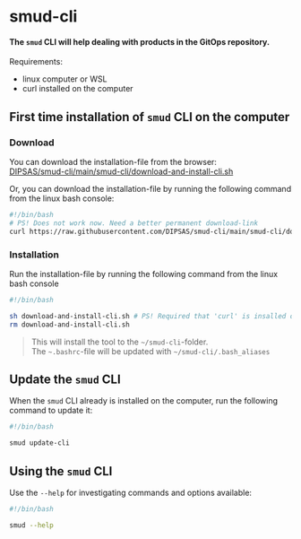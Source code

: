 # smud-cli

#### The `smud` CLI will help dealing with products in the GitOps repository.

Requirements:
* linux computer or WSL
* curl installed on the computer 

## First time installation of `smud` CLI on the computer 

### Download
You can download the installation-file from the browser:  
[DIPSAS/smud-cli/main/smud-cli/download-and-install-cli.sh](https://github.com/DIPSAS/smud-cli/blob/main/smud-cli/download-and-install-cli.sh)

Or, you can download the installation-file by running the following command from the linux bash console: 
```sh
#!/bin/bash
# PS! Does not work now. Need a better permanent download-link 
curl https://raw.githubusercontent.com/DIPSAS/smud-cli/main/smud-cli/download-and-install-cli.sh?token=GHSAT0AAAAAACKHKNOHNFNNBKYPYNNJCHZUZK2P74Q -o download-and-install-cli.sh
```


### Installation
Run the installation-file by running the following command from the linux bash console

```sh
#!/bin/bash

sh download-and-install-cli.sh # PS! Required that 'curl' is insalled on the machine
rm download-and-install-cli.sh
```

> This will install the tool to the `~/smud-cli`-folder.  
> The `~.bashrc`-file will be updated with `~/smud-cli/.bash_aliases`

## Update the `smud` CLI 
When the `smud` CLI already is installed on the computer, run the following command to update it:
```sh
#!/bin/bash

smud update-cli
```

## Using the `smud` CLI

Use the `--help` for investigating commands and options available:
```sh
#!/bin/bash

smud --help
```

